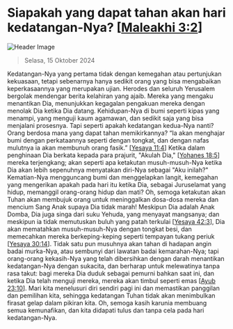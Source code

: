 
# Siapakah yang dapat tahan akan hari kedatangan-Nya? [[Maleakhi 3:2](http://alkitab.sabda.org/?Maleakhi%203:2)]

![Header Image](https://alkitab.app/slice/sunrise.jpg)

> Selasa, 15 Oktober 2024

Kedatangan-Nya yang pertama tidak dengan kemegahan atau pertunjukan kekuasaan, tetapi sebenarnya hanya sedikit orang yang bisa mengabaikan keperkasaannya yang merupakan ujian. Herodes dan seluruh Yerusalem bergolak mendengar berita kelahiran yang ajaib. Mereka yang mengaku menantikan Dia, menunjukkan kegagalan pengakuan mereka dengan menolak Dia ketika Dia datang. Kehidupan-Nya di bumi seperti kipas yang menampi, yang menguji kaum agamawan, dan sedikit saja yang bisa menjalani prosesnya. Tapi seperti apakah kedatangan kedua-Nya nanti? Orang berdosa mana yang dapat tahan memikirkannya? “Ia akan menghajar bumi dengan perkataannya seperti dengan tongkat, dan dengan nafas mulutnya ia akan membunuh orang fasik.” [[Yesaya 11:4](http://alkitab.sabda.org/?Yesaya%2011:4)] Ketika dalam penghinaan Dia berkata kepada para prajurit, "Akulah Dia," [[Yohanes 18:5](http://alkitab.sabda.org/?Yohanes%2018:5)] mereka terjengkang; akan seperti apa ketakutan musuh-musuh-Nya ketika Dia akan lebih sepenuhnya menyatakan diri-Nya sebagai "Aku inilah?" Kematian-Nya mengguncang bumi dan menggelapkan langit, kemegahan yang mengerikan apakah pada hari itu ketika Dia, sebagai Juruselamat yang hidup, memanggil orang-orang hidup dan mati? Oh, semoga ketakutan akan Tuhan akan membujuk orang untuk meninggalkan dosa-dosa mereka dan mencium Sang Anak supaya Dia tidak marah! Meskipun Dia adalah Anak Domba, Dia juga singa dari suku Yehuda, yang menyayat mangsanya; dan meskipun ia tidak memutuskan buluh yang patah terkulai [[Yesaya 42:3](http://alkitab.sabda.org/?Yesaya%2042:3)], Dia akan mematahkan musuh-musuh-Nya dengan tongkat besi, dan memecahkan mereka berkeping-keping seperti tempayan tukang periuk [[Yesaya 30:14](http://alkitab.sabda.org/?Yesaya%2030:14)]. Tidak satu pun musuhnya akan tahan di hadapan angin badai murka-Nya, atau sembunyi dari lawatan badai kemarahan-Nya; tapi orang-orang kekasih-Nya yang telah dibersihkan dengan darah menantikan kedatangan-Nya dengan sukacita, dan berharap untuk melewatinya tanpa rasa takut: bagi mereka Dia duduk sebagai pemurni bahkan saat ini, dan ketika Dia telah menguji mereka, mereka akan timbul seperti emas [[Ayub 23:10](http://alkitab.sabda.org/?Ayub%2023:10)]. Mari kita menelusuri diri sendiri pagi ini dan memastikan panggilan dan pemilihan kita, sehingga kedatangan Tuhan tidak akan menimbulkan firasat gelap dalam pikiran kita. Oh, semoga kasih karunia membuang semua kemunafikan, dan kita didapati tulus dan tanpa cela pada hari kedatangan-Nya.
    